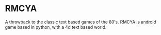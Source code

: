 # RMCYA
A throwback to the classic text based games of the 80's. RMCYA is android game based in python, with a 4d text based world.
